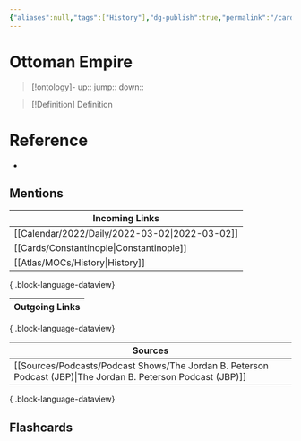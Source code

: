 ```yaml
---
{"aliases":null,"tags":["History"],"dg-publish":true,"permalink":"/cards/ottoman-empire/","dgPassFrontmatter":true}
---
```


# Ottoman Empire

> [!ontology]-
> up:: 
> jump:: 
> down:: 

> [!Definition] Definition

# Reference

- 

## Mentions

| Incoming Links                                    |
| ------------------------------------------------- |
| [[Calendar/2022/Daily/2022-03-02\|2022-03-02]] |
| [[Cards/Constantinople\|Constantinople]]       |
| [[Atlas/MOCs/History\|History]]                |

{ .block-language-dataview}

| Outgoing Links |
| -------------- |

{ .block-language-dataview}

| Sources                                                                                                          |
| ---------------------------------------------------------------------------------------------------------------- |
| [[Sources/Podcasts/Podcast Shows/The Jordan B. Peterson Podcast (JBP)\|The Jordan B. Peterson Podcast (JBP)]] |

{ .block-language-dataview}

## Flashcards